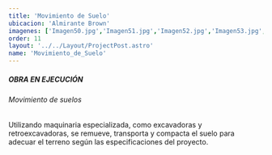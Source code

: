 ```yaml
---
title: 'Movimiento de Suelo'
ubicacion: 'Almirante Brown'
imagenes: ['Imagen50.jpg','Imagen51.jpg','Imagen52.jpg','Imagen53.jpg','Imagen54.jpg','Imagen55.jpg',Almirante_Brown (1).jpeg,Almirante_Brown (2).jpeg,Almirante_Brown (3).jpeg,Almirante_Brown (4).jpeg,Almirante_Brown (5).jpeg]
order: 11
layout: '../../Layout/ProjectPost.astro'
name: 'Movimiento_de_Suelo'
---
```

##### **OBRA EN EJECUCIÓN**

###### Movimiento de suelos

Utilizando maquinaria especializada, como excavadoras y retroexcavadoras, 
se remueve, transporta y compacta el suelo para adecuar el terreno según las especificaciones del proyecto.
